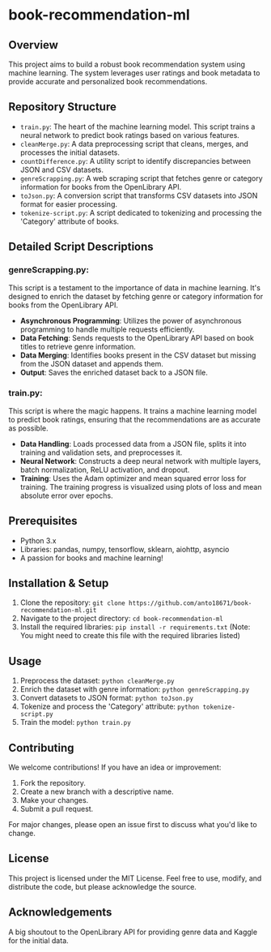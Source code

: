 # book-recommendation-ml

Overview
--------

This project aims to build a robust book recommendation system using machine learning. The system leverages user ratings and book metadata to provide accurate and personalized book recommendations.

Repository Structure
--------------------

- `train.py`: The heart of the machine learning model. This script trains a neural network to predict book ratings based on various features.
- `cleanMerge.py`: A data preprocessing script that cleans, merges, and processes the initial datasets.
- `countDifference.py`: A utility script to identify discrepancies between JSON and CSV datasets.
- `genreScrapping.py`: A web scraping script that fetches genre or category information for books from the OpenLibrary API.
- `toJson.py`: A conversion script that transforms CSV datasets into JSON format for easier processing.
- `tokenize-script.py`: A script dedicated to tokenizing and processing the 'Category' attribute of books.

Detailed Script Descriptions
----------------------------

### genreScrapping.py:

This script is a testament to the importance of data in machine learning. It's designed to enrich the dataset by fetching genre or category information for books from the OpenLibrary API. 

- **Asynchronous Programming**: Utilizes the power of asynchronous programming to handle multiple requests efficiently.
- **Data Fetching**: Sends requests to the OpenLibrary API based on book titles to retrieve genre information.
- **Data Merging**: Identifies books present in the CSV dataset but missing from the JSON dataset and appends them.
- **Output**: Saves the enriched dataset back to a JSON file.

### train.py:

This script is where the magic happens. It trains a machine learning model to predict book ratings, ensuring that the recommendations are as accurate as possible.

- **Data Handling**: Loads processed data from a JSON file, splits it into training and validation sets, and preprocesses it.
- **Neural Network**: Constructs a deep neural network with multiple layers, batch normalization, ReLU activation, and dropout.
- **Training**: Uses the Adam optimizer and mean squared error loss for training. The training progress is visualized using plots of loss and mean absolute error over epochs.

Prerequisites
-------------

- Python 3.x
- Libraries: pandas, numpy, tensorflow, sklearn, aiohttp, asyncio
- A passion for books and machine learning!

Installation & Setup
--------------------

1. Clone the repository: `git clone https://github.com/anto18671/book-recommendation-ml.git`
2. Navigate to the project directory: `cd book-recommendation-ml`
3. Install the required libraries: `pip install -r requirements.txt` (Note: You might need to create this file with the required libraries listed)

Usage
-----

1. Preprocess the dataset: `python cleanMerge.py`
2. Enrich the dataset with genre information: `python genreScrapping.py`
3. Convert datasets to JSON format: `python toJson.py`
4. Tokenize and process the 'Category' attribute: `python tokenize-script.py`
5. Train the model: `python train.py`

Contributing
------------

We welcome contributions! If you have an idea or improvement:

1. Fork the repository.
2. Create a new branch with a descriptive name.
3. Make your changes.
4. Submit a pull request.

For major changes, please open an issue first to discuss what you'd like to change.

License
-------

This project is licensed under the MIT License. Feel free to use, modify, and distribute the code, but please acknowledge the source.

Acknowledgements
----------------

A big shoutout to the OpenLibrary API for providing genre data and Kaggle for the initial data.

